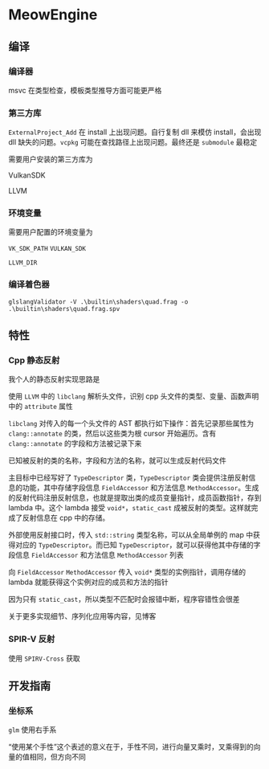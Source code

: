 # MeowEngine

## 编译

### 编译器

msvc 在类型检查，模板类型推导方面可能更严格

### 第三方库

`ExternalProject_Add` 在 install 上出现问题。自行复制 dll 来模仿 install，会出现 dll 缺失的问题。`vcpkg` 可能在查找路径上出现问题。最终还是 `submodule` 最稳定

需要用户安装的第三方库为

VulkanSDK

LLVM

### 环境变量

需要用户配置的环境变量为

`VK_SDK_PATH` `VULKAN_SDK`

`LLVM_DIR`

### 编译着色器

```shell
glslangValidator -V .\builtin\shaders\quad.frag -o .\builtin\shaders\quad.frag.spv
```

## 特性

### Cpp 静态反射

我个人的静态反射实现思路是

使用 `LLVM` 中的 `libclang` 解析头文件，识别 cpp 头文件的类型、变量、函数声明中的 `attribute` 属性

`libclang` 对传入的每一个头文件的 AST 都执行如下操作：首先记录那些属性为 `clang::annotate` 的类，然后以这些类为根 cursor 开始遍历。含有 `clang::annotate` 的字段和方法被记录下来

已知被反射的类的名称，字段和方法的名称，就可以生成反射代码文件

主目标中已经写好了 `TypeDescriptor` 类，`TypeDescriptor` 类会提供注册反射信息的功能，其中存储字段信息 `FieldAccessor` 和方法信息 `MethodAccessor`。生成的反射代码注册反射信息，也就是提取出类的成员变量指针，成员函数指针，存到 lambda 中。这个 lambda 接受 `void*`，`static_cast` 成被反射的类型。这样就完成了反射信息在 cpp 中的存储。

外部使用反射接口时，传入 `std::string` 类型名称，可以从全局单例的 map 中获得对应的 `TypeDescriptor`。而已知 `TypeDescriptor`，就可以获得他其中存储的字段信息 `FieldAccessor` 和方法信息 `MethodAccessor` 列表

向 `FieldAccessor` `MethodAccessor` 传入 `void*` 类型的实例指针，调用存储的 lambda 就能获得这个实例对应的成员和方法的指针

因为只有 `static_cast`，所以类型不匹配时会报错中断，程序容错性会很差

关于更多实现细节、序列化应用等内容，见博客

### SPIR-V 反射

使用 `SPIRV-Cross` 获取

## 开发指南

### 坐标系

`glm` 使用右手系

“使用某个手性”这个表述的意义在于，手性不同，进行向量叉乘时，叉乘得到的向量的值相同，但方向不同

